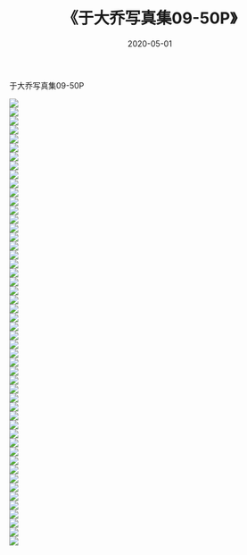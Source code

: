 ﻿---
layout: post
title:  《于大乔写真集09-50P》
date:   2020-05-01
img: http://pic.660000.xyz/1:/性感/2020/于大乔写真集09-50P/000.jpg
categories: [美女, 清纯, 唯美]
---

于大乔写真集09-50P

  ![](http://pic.660000.xyz/1:/性感/2020/于大乔写真集09-50P/001.jpg) <br> ![](http://pic.660000.xyz/1:/性感/2020/于大乔写真集09-50P/002.jpg) <br> ![](http://pic.660000.xyz/1:/性感/2020/于大乔写真集09-50P/003.jpg) <br> ![](http://pic.660000.xyz/1:/性感/2020/于大乔写真集09-50P/004.jpg) <br> ![](http://pic.660000.xyz/1:/性感/2020/于大乔写真集09-50P/005.jpg) <br> ![](http://pic.660000.xyz/1:/性感/2020/于大乔写真集09-50P/006.jpg) <br> ![](http://pic.660000.xyz/1:/性感/2020/于大乔写真集09-50P/007.jpg) <br> ![](http://pic.660000.xyz/1:/性感/2020/于大乔写真集09-50P/008.jpg) <br> ![](http://pic.660000.xyz/1:/性感/2020/于大乔写真集09-50P/009.jpg) <br> ![](http://pic.660000.xyz/1:/性感/2020/于大乔写真集09-50P/010.jpg) <br> ![](http://pic.660000.xyz/1:/性感/2020/于大乔写真集09-50P/011.jpg) <br> ![](http://pic.660000.xyz/1:/性感/2020/于大乔写真集09-50P/012.jpg) <br> ![](http://pic.660000.xyz/1:/性感/2020/于大乔写真集09-50P/013.jpg) <br> ![](http://pic.660000.xyz/1:/性感/2020/于大乔写真集09-50P/014.jpg) <br> ![](http://pic.660000.xyz/1:/性感/2020/于大乔写真集09-50P/015.jpg) <br> ![](http://pic.660000.xyz/1:/性感/2020/于大乔写真集09-50P/016.jpg) <br> ![](http://pic.660000.xyz/1:/性感/2020/于大乔写真集09-50P/017.jpg) <br> ![](http://pic.660000.xyz/1:/性感/2020/于大乔写真集09-50P/018.jpg) <br> ![](http://pic.660000.xyz/1:/性感/2020/于大乔写真集09-50P/019.jpg) <br> ![](http://pic.660000.xyz/1:/性感/2020/于大乔写真集09-50P/020.jpg) <br> ![](http://pic.660000.xyz/1:/性感/2020/于大乔写真集09-50P/021.jpg) <br> ![](http://pic.660000.xyz/1:/性感/2020/于大乔写真集09-50P/022.jpg) <br> ![](http://pic.660000.xyz/1:/性感/2020/于大乔写真集09-50P/023.jpg) <br> ![](http://pic.660000.xyz/1:/性感/2020/于大乔写真集09-50P/024.jpg) <br> ![](http://pic.660000.xyz/1:/性感/2020/于大乔写真集09-50P/025.jpg) <br> ![](http://pic.660000.xyz/1:/性感/2020/于大乔写真集09-50P/026.jpg) <br> ![](http://pic.660000.xyz/1:/性感/2020/于大乔写真集09-50P/027.jpg) <br> ![](http://pic.660000.xyz/1:/性感/2020/于大乔写真集09-50P/028.jpg) <br> ![](http://pic.660000.xyz/1:/性感/2020/于大乔写真集09-50P/029.jpg) <br> ![](http://pic.660000.xyz/1:/性感/2020/于大乔写真集09-50P/030.jpg) <br> ![](http://pic.660000.xyz/1:/性感/2020/于大乔写真集09-50P/031.jpg) <br> ![](http://pic.660000.xyz/1:/性感/2020/于大乔写真集09-50P/032.jpg) <br> ![](http://pic.660000.xyz/1:/性感/2020/于大乔写真集09-50P/033.jpg) <br> ![](http://pic.660000.xyz/1:/性感/2020/于大乔写真集09-50P/034.jpg) <br> ![](http://pic.660000.xyz/1:/性感/2020/于大乔写真集09-50P/035.jpg) <br> ![](http://pic.660000.xyz/1:/性感/2020/于大乔写真集09-50P/036.jpg) <br> ![](http://pic.660000.xyz/1:/性感/2020/于大乔写真集09-50P/037.jpg) <br> ![](http://pic.660000.xyz/1:/性感/2020/于大乔写真集09-50P/038.jpg) <br> ![](http://pic.660000.xyz/1:/性感/2020/于大乔写真集09-50P/039.jpg) <br> ![](http://pic.660000.xyz/1:/性感/2020/于大乔写真集09-50P/040.jpg) <br> ![](http://pic.660000.xyz/1:/性感/2020/于大乔写真集09-50P/041.jpg) <br> ![](http://pic.660000.xyz/1:/性感/2020/于大乔写真集09-50P/042.jpg) <br> ![](http://pic.660000.xyz/1:/性感/2020/于大乔写真集09-50P/043.jpg) <br> ![](http://pic.660000.xyz/1:/性感/2020/于大乔写真集09-50P/044.jpg) <br> ![](http://pic.660000.xyz/1:/性感/2020/于大乔写真集09-50P/045.jpg) <br> ![](http://pic.660000.xyz/1:/性感/2020/于大乔写真集09-50P/046.jpg) <br> ![](http://pic.660000.xyz/1:/性感/2020/于大乔写真集09-50P/047.jpg) <br> ![](http://pic.660000.xyz/1:/性感/2020/于大乔写真集09-50P/048.jpg) <br> ![](http://pic.660000.xyz/1:/性感/2020/于大乔写真集09-50P/049.jpg) <br> ![](http://pic.660000.xyz/1:/性感/2020/于大乔写真集09-50P/050.jpg) <br>
